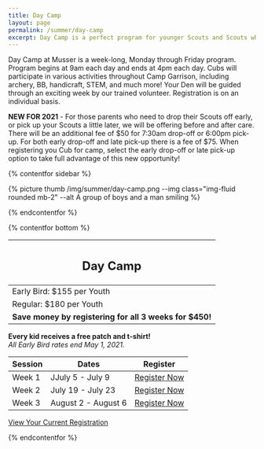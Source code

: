 ```yaml
---
title: Day Camp
layout: page
permalink: /summer/day-camp
excerpt: Day Camp is a perfect program for younger Scouts and Scouts who want more Scouting programs without the overnight component.
---
```


Day Camp at Musser is a week-long, Monday through Friday program. Program begins at 9am each day and ends at 4pm each day. Cubs will participate in various activities throughout Camp Garrison, including archery, BB, handicraft, STEM, and much more! Your Den will be guided through an exciting week by our trained volunteer. Registration is on an individual basis.

**NEW FOR 2021** - For those parents who need to drop their Scouts off early, or pick up your Scouts a little later, we will be offering before and after care. There will be an additional fee of $50 for 7:30am drop-off or 6:00pm pick-up. For both early drop-off and late pick-up there is a fee of $75. When registering you Cub for camp, select the early drop-off or late pick-up option to take full advantage of this new opportunity!

{% contentfor sidebar %}

{% picture thumb /img/summer/day-camp.png --img class="img-fluid rounded mb-2" --alt A group of boys and a man smiling %}

{% endcontentfor %}

{% contentfor bottom %}

<div class="row">
  <div class="col">
    <table class="table table-striped my-3 text-center">
      <thead class="text-center">
        <tr>
          <th scope="col"><h2 class="my-0">Day Camp</h2></th>
        </tr>
      </thead>
      <tbody>
          <tr>
            <td>Early Bird: $155 per Youth</td>
          </tr>
          <tr>
            <td>Regular: $180 per Youth</td>
          </tr>
          <tr>
            <td><strong>Save money by registering for all 3 weeks for $450!</strong></td>
          </tr>
      </tbody>
    </table>
    <div class="text-center">
      <strong>Every kid receives a free patch and t-shirt!</strong><br>
      <em>All Early Bird rates end May 1, 2021.</em>
    </div>
  </div>
  <div class="col">
    <table class="table table-striped my-3 text-center">
      <thead>
        <tr>
          <th scope="col">Session</th>
          <th scope="col">Dates</th>
          <th scope="col">Register</th>
        </tr>
      </thead>
      <tbody>
          <tr>
            <td>Week 1</td>
            <td>JJuly 5 - July 9</td>
            <td><a class="btn btn-primary btn-block" href="http://colbsa.doubleknot.com/registration/calendardetail.aspx?activitykey=2775759">Register Now</a></td>
          </tr>
          <tr>
            <td>Week 2</td>
            <td>July 19 - July 23</td>
            <td><a class="btn btn-primary btn-block" href="http://colbsa.doubleknot.com/registration/calendardetail.aspx?activitykey=2775768">Register Now</a></td>
          </tr>
          <tr>
            <td>Week 3</td>
            <td>August 2 - August 6</td>
            <td><a class="btn btn-primary btn-block" href="http://colbsa.doubleknot.com/registration/calendardetail.aspx?activitykey=2775774">Register Now</a></td>
          </tr>
      </tbody>
    </table>
    <div class="text-center">
      <a class="btn btn-primary btn-lg" href="https://colbsa.doubleknot.com/Rosters/logon.aspx?orgkey=541">View Your Current Registration</a>
    </div>
  </div>
</div>

{% endcontentfor %}
